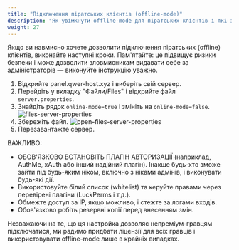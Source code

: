 ```yaml
---
title: "Підключення піратських клієнтів (offline-mode)"
description: "Як увімкнути offline-mode для піратських клієнтів і які заходи безпеки потрібно виконати."
weight: 27
---
```


Якщо ви навмисно хочете дозволити підключення піратських (offline) клієнтів, виконайте наступні кроки. Пам'ятайте: це підвищує ризики безпеки і може дозволити зловмисникам видавати себе за адміністраторів — виконуйте інструкцію уважно.

1. Відкрийте panel.qwer-host.xyz і виберіть свій сервер.
2. Перейдіть у вкладку "Файли/Files" і відкрийте файл `server.properties`.
3. Знайдіть рядок `online-mode=true` і змініть на `online-mode=false`.
   ![files-server-properties](/images/docs/help-servers/files-server-properties.png)
4. Збережіть файл.
   ![open-files-server-properties](/images/docs/help-servers/open-files-server-proporties.png)
5. Перезавантажте сервер.

ВАЖЛИВО:

- ОБОВ'ЯЗКОВО ВСТАНОВІТЬ ПЛАГІН АВТОРИЗАЦІЇ (наприклад, AuthMe, xAuth або інший надійний плагін). Інакше будь-хто зможе зайти під будь-яким ніком, включно з ніками адмінів, і виконувати будь-які дії.
- Використовуйте білий список (whitelist) та керуйте правами через перевірені плагіни (LuckPerms і т.д.).
- Обмежте доступ за IP, якщо можливо, і стежте за логами входів.
- Обов'язково робіть резервні копії перед внесенням змін.

Незважаючи на те, що ця настройка дозволяє непреміум-гравцям підключатися, ми радимо придбати ліцензії для всіх гравців і використовувати offline-mode лише в крайніх випадках.

